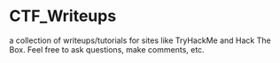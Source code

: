 # CTF_Writeups
a collection of writeups/tutorials for sites like TryHackMe and Hack The Box. Feel free to ask questions, make comments, etc. 

